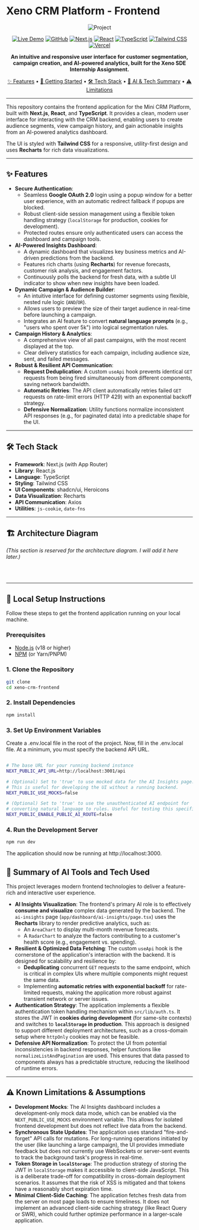 # Xeno CRM Platform - Frontend

<div align="center">

![Project](https://img.shields.io/badge/✨_Xeno_CRM-Frontend-8b5cf6?style=for-the-badge&labelColor=6366f1)

[![Live Demo](https://img.shields.io/badge/🌐_Live_Demo-Deployed_App-4285f4?style=for-the-badge)](https://xeno-crm-frontend-two.vercel.app/)
[![GitHub](https://img.shields.io/badge/GitHub-Repository-181717?style=for-the-badge&logo=github)](https://github.com/your-username/your-repo-name)
[![Next.js](https://img.shields.io/badge/Next.js-14+-000000?style=for-the-badge&logo=next.js)](https://nextjs.org/)
[![React](https://img.shields.io/badge/React-18+-61DAFB?style=for-the-badge&logo=react)](https://reactjs.org/)
[![TypeScript](https://img.shields.io/badge/TypeScript-5.x-3178c6?style=for-the-badge&logo=typescript)](https://www.typescriptlang.org/)
[![Tailwind CSS](https://img.shields.io/badge/Tailwind_CSS-3.x-06B6D4?style=for-the-badge&logo=tailwindcss)](https://tailwindcss.com/)
[![Vercel](https://img.shields.io/badge/Vercel-Hosted-000000?style=for-the-badge&logo=vercel)](https://vercel.com/)

**An intuitive and responsive user interface for customer segmentation, campaign creation, and AI-powered analytics, built for the Xeno SDE Internship Assignment.**

[✨ Features](#-features) • [🚀 Getting Started](#-local-setup-instructions) • [🛠️ Tech Stack](#️-tech-stack) • [🧠 AI & Tech Summary](#-summary-of-ai-tools-and-tech-used) • [⚠️ Limitations](#️-known-limtations--assumptions)

</div>

---

This repository contains the frontend application for the Mini CRM Platform, built with **Next.js**, **React**, and **TypeScript**. It provides a clean, modern user interface for interacting with the CRM backend, enabling users to create audience segments, view campaign history, and gain actionable insights from an AI-powered analytics dashboard.

The UI is styled with **Tailwind CSS** for a responsive, utility-first design and uses **Recharts** for rich data visualizations.

---

## ✨ Features

* **Secure Authentication**:
    * Seamless **Google OAuth 2.0** login using a popup window for a better user experience, with an automatic redirect fallback if popups are blocked.
    * Robust client-side session management using a flexible token handling strategy (`localStorage` for production, cookies for development).
    * Protected routes ensure only authenticated users can access the dashboard and campaign tools.
* **AI-Powered Insights Dashboard**:
    * A dynamic dashboard that visualizes key business metrics and AI-driven predictions from the backend.
    * Features rich charts (using **Recharts**) for revenue forecasts, customer risk analysis, and engagement factors.
    * Continuously polls the backend for fresh data, with a subtle UI indicator to show when new insights have been loaded.
* **Dynamic Campaign & Audience Builder**:
    * An intuitive interface for defining customer segments using flexible, nested rule logic (`AND`/`OR`).
    * Allows users to preview the size of their target audience in real-time before launching a campaign.
    * Integrates an AI feature to convert **natural language prompts** (e.g., "users who spent over 5k") into logical segmentation rules.
* **Campaign History & Analytics**:
    * A comprehensive view of all past campaigns, with the most recent displayed at the top.
    * Clear delivery statistics for each campaign, including audience size, sent, and failed messages.
* **Robust & Resilient API Communication**:
    * **Request Deduplication**: A custom `useApi` hook prevents identical `GET` requests from being fired simultaneously from different components, saving network bandwidth.
    * **Automatic Retries**: The API client automatically retries failed `GET` requests on rate-limit errors (HTTP 429) with an exponential backoff strategy.
    * **Defensive Normalization**: Utility functions normalize inconsistent API responses (e.g., for paginated data) into a predictable shape for the UI.

---

## 🛠️ Tech Stack

* **Framework**: Next.js (with App Router)
* **Library**: React.js
* **Language**: TypeScript
* **Styling**: Tailwind CSS
* **UI Components**: shadcn/ui, Heroicons
* **Data Visualization**: Recharts
* **API Communication**: Axios
* **Utilities**: `js-cookie`, `date-fns`

---

## 🏗️ Architecture Diagram

*(This section is reserved for the architecture diagram. I will add it here later.)*

<br/>
<br/>

---

## 🚀 Local Setup Instructions

Follow these steps to get the frontend application running on your local machine.

### Prerequisites

* [Node.js](https://nodejs.org/) (v18 or higher)
* [NPM](https://www.npmjs.com/) (or Yarn/PNPM)

### 1. Clone the Repository

```bash
git clone 
cd xeno-crm-frontend
```

### 2. Install Dependencies
```bash
npm install
```

### 3. Set Up Environment Variables
Create a .env.local file in the root of the project.
Now, fill in the .env.local file. At a minimum, you must specify the backend API URL.

```bash

# The base URL for your running backend instance
NEXT_PUBLIC_API_URL=http://localhost:3001/api

# (Optional) Set to 'true' to use mocked data for the AI Insights page.
# This is useful for developing the UI without a running backend.
NEXT_PUBLIC_USE_MOCKS=false

# (Optional) Set to 'true' to use the unauthenticated AI endpoint for
# converting natural language to rules. Useful for testing this specific feature.
NEXT_PUBLIC_ENABLE_PUBLIC_AI_ROUTE=false
```

### 4. Run the Development Server

```bash
npm run dev
```

The application should now be running at http://localhost:3000.

## 🧠 Summary of AI Tools and Tech Used
This project leverages modern frontend technologies to deliver a feature-rich and interactive user experience.

* **AI Insights Visualization**: The frontend's primary AI role is to effectively **consume and visualize** complex data generated by the backend. The `ai-insights` page (`app/dashboard/ai-insights/page.tsx`) uses the **Recharts** library to render predictive analytics, such as:
    * An `AreaChart` to display multi-month revenue forecasts.
    * A `RadarChart` to analyze the factors contributing to a customer's health score (e.g., engagement vs. spending).
* **Resilient & Optimized Data Fetching**: The custom `useApi` hook is the cornerstone of the application's interaction with the backend. It is designed for scalability and resilience by:
    * **Deduplicating** concurrent `GET` requests to the same endpoint, which is critical in complex UIs where multiple components might request the same data.
    * Implementing **automatic retries with exponential backoff** for rate-limited requests, making the application more robust against transient network or server issues.
* **Authentication Strategy**: The application implements a flexible authentication token handling mechanism within `src/lib/auth.ts`. It stores the JWT in **cookies during development** (for same-site contexts) and switches to **`localStorage` in production**. This approach is designed to support different deployment architectures, such as a cross-domain setup where `httpOnly` cookies may not be feasible.
* **Defensive API Normalization**: To protect the UI from potential inconsistencies in backend responses, helper functions like `normalizeListAndPagination` are used. This ensures that data passed to components always has a predictable structure, reducing the likelihood of runtime errors.

---

## ⚠️ Known Limitations & Assumptions
* **Development Mocks**: The AI Insights dashboard includes a development-only mock data mode, which can be enabled via the `NEXT_PUBLIC_USE_MOCKS` environment variable. This allows for isolated frontend development but does not reflect live data from the backend.
* **Synchronous State Updates**: The application uses standard "fire-and-forget" API calls for mutations. For long-running operations initiated by the user (like launching a large campaign), the UI provides immediate feedback but does not currently use WebSockets or server-sent events to track the background task's progress in real-time.
* **Token Storage in `localStorage`**: The production strategy of storing the JWT in `localStorage` makes it accessible to client-side JavaScript. This is a deliberate trade-off for compatibility in cross-domain deployment scenarios. It assumes that the risk of XSS is mitigated and that tokens have a reasonably short expiration time.
* **Minimal Client-Side Caching**: The application fetches fresh data from the server on most page loads to ensure timeliness. It does not implement an advanced client-side caching strategy (like React Query or SWR), which could further optimize performance in a larger-scale application.
